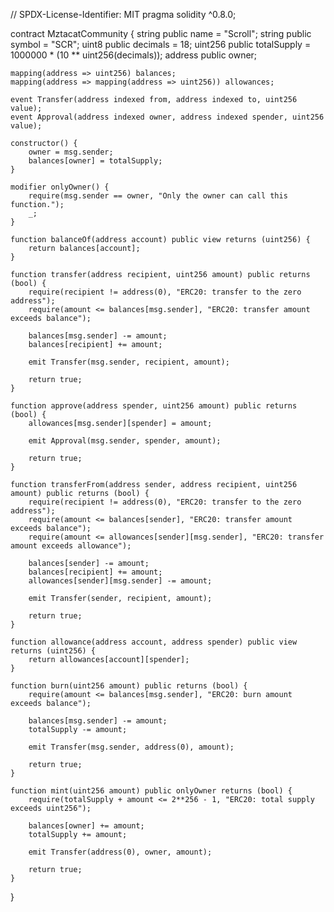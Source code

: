
// SPDX-License-Identifier: MIT
pragma solidity ^0.8.0;

contract MztacatCommunity {
    string public name = "Scroll";
    string public symbol = "SCR";
    uint8 public decimals = 18;
    uint256 public totalSupply = 1000000 * (10 ** uint256(decimals));
    address public owner;
   
    mapping(address => uint256) balances;
    mapping(address => mapping(address => uint256)) allowances;
   
    event Transfer(address indexed from, address indexed to, uint256 value);
    event Approval(address indexed owner, address indexed spender, uint256 value);
   
    constructor() {
        owner = msg.sender;
        balances[owner] = totalSupply;
    }
   
    modifier onlyOwner() {
        require(msg.sender == owner, "Only the owner can call this function.");
        _;
    }
   
    function balanceOf(address account) public view returns (uint256) {
        return balances[account];
    }
   
    function transfer(address recipient, uint256 amount) public returns (bool) {
        require(recipient != address(0), "ERC20: transfer to the zero address");
        require(amount <= balances[msg.sender], "ERC20: transfer amount exceeds balance");
       
        balances[msg.sender] -= amount;
        balances[recipient] += amount;
       
        emit Transfer(msg.sender, recipient, amount);
       
        return true;
    }
   
    function approve(address spender, uint256 amount) public returns (bool) {
        allowances[msg.sender][spender] = amount;
       
        emit Approval(msg.sender, spender, amount);
       
        return true;
    }
   
    function transferFrom(address sender, address recipient, uint256 amount) public returns (bool) {
        require(recipient != address(0), "ERC20: transfer to the zero address");
        require(amount <= balances[sender], "ERC20: transfer amount exceeds balance");
        require(amount <= allowances[sender][msg.sender], "ERC20: transfer amount exceeds allowance");
       
        balances[sender] -= amount;
        balances[recipient] += amount;
        allowances[sender][msg.sender] -= amount;
       
        emit Transfer(sender, recipient, amount);
       
        return true;
    }
   
    function allowance(address account, address spender) public view returns (uint256) {
        return allowances[account][spender];
    }
   
    function burn(uint256 amount) public returns (bool) {
        require(amount <= balances[msg.sender], "ERC20: burn amount exceeds balance");
       
        balances[msg.sender] -= amount;
        totalSupply -= amount;
       
        emit Transfer(msg.sender, address(0), amount);
       
        return true;
    }
   
    function mint(uint256 amount) public onlyOwner returns (bool) {
        require(totalSupply + amount <= 2**256 - 1, "ERC20: total supply exceeds uint256");
       
        balances[owner] += amount;
        totalSupply += amount;
       
        emit Transfer(address(0), owner, amount);
       
        return true;
    }
}
